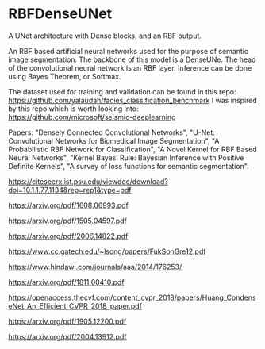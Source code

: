 # RBFDenseUNet
A UNet architecture with Dense blocks, and an RBF output.

An RBF based artificial neural networks used for the purpose of semantic image segmentation. The backbone of this model is a DenseUNe. The head of the convolutional neural network is an RBF layer. Inference can be done using Bayes Theorem, or Softmax. 

The dataset used for training and validation can be found in this repo: https://github.com/yalaudah/facies_classification_benchmark
I was inspired by this repo which is worth looking into: https://github.com/microsoft/seismic-deeplearning

Papers: "Densely Connected Convolutional Networks",
"U-Net: Convolutional Networks for Biomedical Image Segmentation", 
"A Probabilistic RBF Network for Classification", 
"A Novel Kernel for RBF Based Neural Networks",
"Kernel Bayes’ Rule: Bayesian Inference with Positive
Definite Kernels",
"A survey of loss functions for semantic segmentation".

https://citeseerx.ist.psu.edu/viewdoc/download?doi=10.1.1.77.1134&rep=rep1&type=pdf

https://arxiv.org/pdf/1608.06993.pdf

https://arxiv.org/pdf/1505.04597.pdf

https://arxiv.org/pdf/2006.14822.pdf

https://www.cc.gatech.edu/~lsong/papers/FukSonGre12.pdf

https://www.hindawi.com/journals/aaa/2014/176253/

https://arxiv.org/pdf/1811.00410.pdf

https://openaccess.thecvf.com/content_cvpr_2018/papers/Huang_CondenseNet_An_Efficient_CVPR_2018_paper.pdf

https://arxiv.org/pdf/1905.12200.pdf

https://arxiv.org/pdf/2004.13912.pdf
